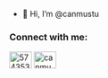 - 👋 Hi, I’m @canmustu

<h3 align="left">Connect with me:</h3>
<p align="left">
<a href="https://stackoverflow.com/users/5743530" target="blank"><img align="center" src="https://raw.githubusercontent.com/rahuldkjain/github-profile-readme-generator/master/src/images/icons/Social/stack-overflow.svg" alt="5743530" height="30" width="40" /></a>
<a href="https://instagram.com/canmustu" target="blank"><img align="center" src="https://raw.githubusercontent.com/rahuldkjain/github-profile-readme-generator/master/src/images/icons/Social/instagram.svg" alt="canmustu" height="30" width="40" /></a>
</p>
